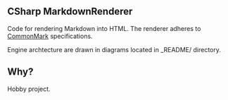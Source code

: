 CSharp MarkdownRenderer
---

Code for rendering Markdown into HTML. The renderer adheres to [CommonMark](https://commonmark.org/) specifications.

Engine archtecture are drawn in diagrams located in _README/ directory.

Why?
---
Hobby project.
